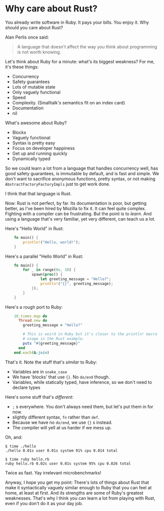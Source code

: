 Why care about Rust?
====================

You already write software in Ruby. It pays your bills. You enjoy it.
Why should you care about Rust?

Alan Perlis once said:

> A language that doesn't affect the way you think about programming is
> not worth knowing.

Let's think about Ruby for a minute: what's its biggest weakness? For
me, it's these things:

-   Concurrency
-   Safety guarantees
-   Lots of mutable state
-   Only vaguely functional
-   Speed
-   Complexity. (Smalltalk's semantics fit on an index card)
-   Documentation
-   nil

What's awesome about Ruby?

-   Blocks
-   Vaguely functional
-   Syntax is pretty easy
-   Focus on developer happiness
-   Get up and running quickly
-   Dynamically typed

So we could learn a lot from a language that handles concurrency well,
has good safety guarantees, is immutable by default, and is fast and
simple. We don't want to sacrifice anonymous functions, pretty syntax,
or not making `AbstractFactoryFactoryImpls` just to get work done.

I think that that language is Rust.

Now: Rust is not perfect, by far. Its documentation is poor, but getting
better, as I've been hired by Mozilla to fix it.  It can feel quite complex.
Fighting with a compiler can be frustrating.  But the point is to *learn*. And
using a language that's very familiar, yet very different, can teach us a lot.

Here's "Hello World" in Rust:

```rust
    fn main() {
        println!("Hello, world!");
    }
```

Here's a parallel "Hello World" in Rust:

```rust
    fn main() {
        for _ in range(0u, 10) {
            spawn(proc() {
                let greeting_message = "Hello?";
                println!("{}", greeting_message);
            });
        }
    }
```

Here's a rough port to Ruby:


``` ruby
    10.times.map do
      Thread.new do
        greeting_message = "Hello?"

        # This is weird in Ruby but it's closer to the println! macro
        # usage in the Rust example.
        puts "#{greeting_message}"
      end
    end.each(&:join)
```

That's it. Note the stuff that's *similar* to Ruby:

-   Variables are in `snake_case`
-   We have 'blocks' that use `{}`. No `do/end` though.
-   Variables, while statically typed, have inference, so we don't need
    to declare types

Here's some stuff that's *different*:

-   `;` s everywhere. You don't always need them, but let's put them in
    for now.
-   slightly different syntax, `fn` rather than `def`.
-   Because we have no `do/end`, we use `{}` s instead.
-   The compiler will yell at us harder if we mess up.

Oh, and:

    $ time ./hello
    ./hello 0.01s user 0.01s system 91% cpu 0.014 total

    $ time ruby hello.rb
    ruby hello.rb 0.02s user 0.01s system 95% cpu 0.026 total

Twice as fast. Yay irrelevant microbenchmarks!

Anyway, I hope you get my point: There's lots of things about Rust that
make it syntactically vaguely similar enough to Ruby that you can feel
at home, at least at first. And its strengths are some of Ruby's
greatest weaknesses. That's why I think you can learn a lot from playing
with Rust, even if you don't do it as your day job.
